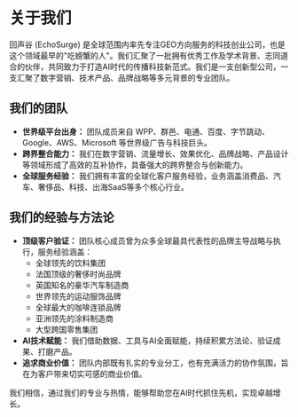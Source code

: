 # 关于我们

回声谷 (EchoSurge) 是全球范围内率先专注GEO方向服务的科技创业公司，也是这个领域最早的"吃螃蟹的人"。我们汇聚了一批拥有优秀工作及学术背景、志同道合的伙伴，共同致力于打造AI时代的传播科技新范式。我们是一支创新型公司，一支汇聚了数字营销、技术产品、品牌战略等多元背景的专业团队。

## 我们的团队

- **世界级平台出身：** 团队成员来自 WPP、群邑、电通、百度、字节跳动、Google、AWS、Microsoft 等世界级广告与科技巨头。
- **跨界整合能力：** 我们在数字营销、流量增长、效果优化、品牌战略、产品设计等领域形成了高效的互补协作，具备强大的跨界整合与创新能力。
- **全球服务经验：** 我们拥有丰富的全球化客户服务经验，业务涵盖消费品、汽车、奢侈品、科技、出海SaaS等多个核心行业。

## 我们的经验与方法论

- **顶级客户验证：** 团队核心成员曾为众多全球最具代表性的品牌主导战略与执行，服务经验涵盖：
  - 全球领先的饮料集团
  - 法国顶级的奢侈时尚品牌
  - 英国知名的豪华汽车制造商
  - 世界领先的运动服饰品牌
  - 全球最大的咖啡连锁品牌
  - 亚洲领先的涂料制造商
  - 大型跨国零售集团
- **AI技术赋能：** 我们借助数据、工具与AI全面赋能，持续积累方法论、验证成果、打磨产品。
- **追求商业价值：** 团队内部既有扎实的专业分工，也有充满活力的协作氛围，旨在为客户带来切实可感的商业价值。

我们相信，通过我们的专业与热情，能够帮助您在AI时代抓住先机，实现卓越增长。 